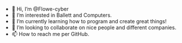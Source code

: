 - 👋 Hi, I’m @Flowe-cyber
- 👀 I’m interested in Ballett and Computers.
- 🌱 I’m currently learning how to program and create great things!
- 💞️ I’m looking to collaborate on nice people and different companies.
- 📫 How to reach me per GitHub.

<!---
Flowe-cyber/Flowe-cyber is a ✨ special ✨ repository because its `README.md` (this file) appears on your GitHub profile.
You can click the Preview link to take a look at your changes.
--->
